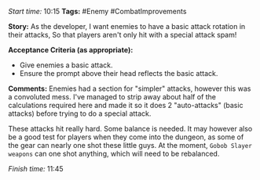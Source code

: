 
*Start time:* 10:15
**Tags:** #Enemy #CombatImprovements

**Story:** 
As the developer, I want enemies to have a basic attack rotation in their attacks,
So that players aren't only hit with a special attack spam!

**Acceptance Criteria (as appropriate):**
- Give enemies a basic attack.
- Ensure the prompt above their head reflects the basic attack.

**Comments:** 
Enemies had a section for "simpler" attacks, however this was a convoluted mess. I've managed to strip away about half of the calculations required here and made it so it does 2 "auto-attacks" (basic attacks) before trying to do a special attack.

These attacks hit really hard. Some balance is needed. It may however also be a good test for players when they come into the dungeon, as some of the gear can nearly one shot these little guys. At the moment, `Gobob Slayer weapons` can one shot anything, which will need to be rebalanced.

*Finish time:* 11:45